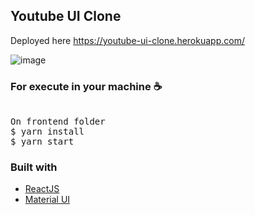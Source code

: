 ## Youtube UI Clone

Deployed here https://youtube-ui-clone.herokuapp.com/

![image](https://user-images.githubusercontent.com/28275815/152081714-4f6e9aab-131d-40ca-a68a-fa73cef865eb.png)

### For execute in your machine ☕
<pre>

On frontend folder
$ yarn install
$ yarn start
</pre>

### Built with
<ul>
  <li><a href="https://reactjs.org/">ReactJS</a></li>
  <li><a href="https://mui.com/">Material UI</a></li>
<ul>
